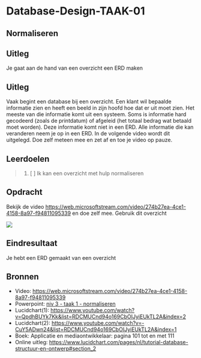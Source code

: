 # Database-Design-TAAK-01

## Normaliseren

## Uitleg
Je gaat aan de hand van een overzicht een ERD maken


## Uitleg
Vaak begint een database bij een overzicht. Een klant wil bepaalde informatie zien en heeft een beeld in zijn hoofd hoe dat er uit moet zien. Het meeste van die informatie komt uit een systeem. Soms is informatie hard gecodeerd (zoals de printdatum) of afgeleid (het totaal bedrag wat betaald moet worden). Deze informatie komt niet in een ERD. Alle informatie die kan veranderen neem je op in een ERD. In de volgende video wordt dit uitgelegd. Doe zelf meteen mee en zet af en toe je video op pauze.

## Leerdoelen
> 1. [ ] Ik kan een overzicht met hulp normaliseren

## Opdracht

Bekijk de video https://web.microsoftstream.com/video/274b27ea-4ce1-4158-8a97-f94811095339 
en doe zelf mee. 
Gebruik dit overzicht 

<img src="https://github.com/ROC-van-Amsterdam-College-Amstelland/DATABASE-DESIGN/blob/master/niveau3/taak01/voorbeeld1.png">


## Eindresultaat

Je hebt een ERD gemaakt van een overzicht

## Bronnen 
- Video: https://web.microsoftstream.com/video/274b27ea-4ce1-4158-8a97-f94811095339  
- Powerpoint: <a href="https://github.com/ROC-van-Amsterdam-College-Amstelland/DATABASE-DESIGN/blob/master/niveau3/taak01/niv 3 - taak 1 - normaliseren.pdf">niv 3 - taak 1 - normaliseren</a>  
- Lucidchart(1): https://www.youtube.com/watch?v=QpdhBUYk7Kk&list=RDCMUCnd94o169CbOIJyiEUkTL2A&index=2  
- Lucidchart(2): https://www.youtube.com/watch?v=-CuY5ADwn24&list=RDCMUCnd94o169CbOIJyiEUkTL2A&index=1  
- Boek: Applicatie en mediaontwikkelaar: pagina 101 tot en met 111  
- Online uitleg: https://www.lucidchart.com/pages/nl/tutorial-database-structuur-en-ontwerp#section_2  
